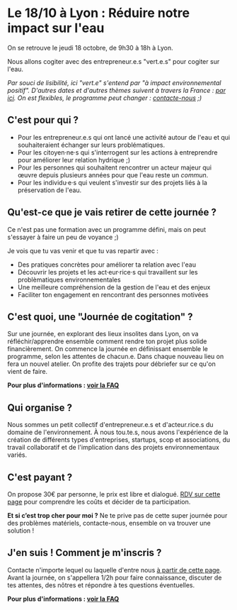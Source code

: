 # Le 18/10 à Lyon : Réduire notre impact sur l'eau

On se retrouve le jeudi 18 octobre, de 9h30 à 18h à Lyon.

Nous allons cogiter avec des entrepreneur.e.s "vert.e.s" pour cogiter sur l'eau.

_Par souci de lisibilité, ici "vert.e" s'entend par "à impact environnemental positif"._
_D'autres dates et d'autres thèmes suivent à travers la France : [par ici](../journees-de-cogitation.md). On est flexibles, le programme peut changer : [contacte-nous](../../a-propos-de-nous/nous-contacter.html) ;)_

## C'est pour qui ?

- Pour les entrepreneur.e.s qui ont lancé une activité autour de l'eau et qui souhaiteraient échanger sur leurs problématiques.
- Pour les citoyen·ne·s qui s'interrogent sur les actions à entreprendre pour améliorer leur relation hydrique ;)
- Pour les personnes qui souhaitent rencontrer un acteur majeur qui œuvre depuis plusieurs années pour que l'eau reste un _commun_. 
- Pour les individu·e·s qui veulent s'investir sur des projets liés à la préservation de l'eau.

## Qu'est-ce que je vais retirer de cette journée ?

Ce n'est pas une formation avec un programme défini, mais on peut s'essayer à faire un peu de voyance ;)

Je vois que tu vas venir et que tu vas repartir avec :

- Des pratiques concrètes pour améliorer ta relation avec l'eau
- Découvrir les projets et les act·eur·rice·s qui travaillent sur les problèmatiques environnementales
- Une meilleure compréhension de la gestion de l'eau et des enjeux
- Faciliter ton engagement en rencontrant des personnes motivées

## C'est quoi, une "Journée de cogitation" ?

Sur une journée, en explorant des lieux insolites dans Lyon, on va réfléchir/apprendre ensemble comment rendre ton projet plus solide financièrement.
On commence la journée en définissant ensemble le programme, selon les attentes de chacun.e.
Dans chaque nouveau lieu on fera un nouvel atelier.
On profite des trajets pour débriefer sur ce qu'on vient de faire.

**Pour plus d'informations : [voir la FAQ](../FAQ-journee-cogitation.md)**

## Qui organise ?

Nous sommes un petit collectif d'entrepreneur.e.s et d'acteur.rice.s du domaine de l'environnement. À nous tou.te.s, nous avons l'expérience de la création de différents types d'entreprises, startups, scop et associations, du travail collaboratif et de l'implication dans des projets environnementaux variés.

## C'est payant ?

On propose 30€ par personne, le prix est libre et dialogué. [RDV sur cette page](../prix-libre-et-dialogue.html) pour comprendre les coûts et décider de ta participation.

**Et si c’est trop cher pour moi ?**
Ne te prive pas de cette super journée pour des problèmes matériels, contacte-nous, ensemble on va trouver une solution !

## J'en suis ! Comment je m'inscris ?

Contacte n'importe lequel ou laquelle d'entre nous [à partir de cette page](../../a-propos-de-nous/nous-contacter.html).
Avant la journée, on s'appellera 1/2h pour faire connaissance, discuter de tes attentes, des nôtres et répondre à tes questions éventuelles.

**Pour plus d'informations : [voir la FAQ](../FAQ-journee-cogitation.md)**
